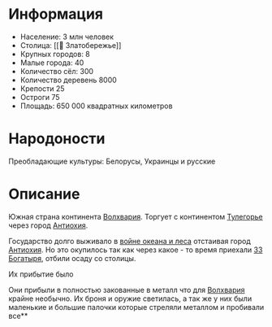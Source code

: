 
# Информация

- Население: 3 млн человек
- Столица: [[📄 Златобережье]]
- Крупных городов: 8
- Малые города: 40
- Количество сёл: 300
- Количество деревень 8000
- Крепости 25
- Остроги 75
- Площадь: 650 000 квадратных километров

  
  

# Народоности

Преобладающие культуры: Белорусы, Украинцы и русские

# Описание

Южная страна континента [Волхвария](https://docs.google.com/document/d/1UEyL7EpgG9vABMZdTSbcGZ6QWSixEjswha29U81HZ-o/edit?tab=t.ggnhcjidzsss). Торгует с континентом [Тулегорье](https://docs.google.com/document/d/1UEyL7EpgG9vABMZdTSbcGZ6QWSixEjswha29U81HZ-o/edit?tab=t.ogxbctfs0b1z) через город [Антиохия](https://docs.google.com/document/d/1UEyL7EpgG9vABMZdTSbcGZ6QWSixEjswha29U81HZ-o/edit?tab=t.lt0ua746qpct).

Государство долго выживало в [войне океана и леса](https://docs.google.com/document/d/1UEyL7EpgG9vABMZdTSbcGZ6QWSixEjswha29U81HZ-o/edit?tab=t.4pq2oygjzoyf) отстаивая город [Антиохия](https://www.notion.so/125eb34a65c180bfa058fd0249c83f76?pvs=21). Но это окупилось так как через какое - то время приехали [33 Богатыря](https://docs.google.com/document/d/1UEyL7EpgG9vABMZdTSbcGZ6QWSixEjswha29U81HZ-o/edit?tab=t.afyzki8z58l1), отбили осаду со столицы.

Их прибытие было

Они прибыли в полностью закованные в металл что для [Волхвария](https://docs.google.com/document/d/1UEyL7EpgG9vABMZdTSbcGZ6QWSixEjswha29U81HZ-o/edit?tab=t.ggnhcjidzsss) крайне необычно. Их броня и оружие светилась, а так же у них были маленькие и большие палочки которые стреляли металлом и пробивали все**